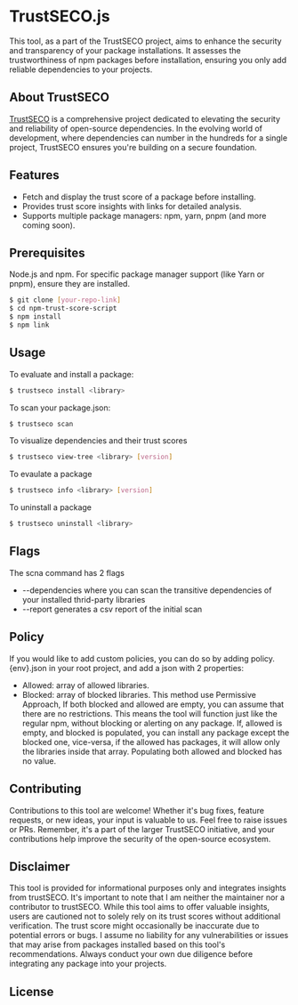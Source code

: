 # TrustSECO.js

This tool, as a part of the TrustSECO project, aims to enhance the security and transparency of your package installations. It assesses the trustworthiness of npm packages before installation, ensuring you only add reliable dependencies to your projects.

## About TrustSECO

[TrustSECO](https://github.com/SecureSECO/TrustSECO) is a comprehensive project dedicated to elevating the security and reliability of open-source dependencies. In the evolving world of development, where dependencies can number in the hundreds for a single project, TrustSECO ensures you're building on a secure foundation.


## Features
- Fetch and display the trust score of a package before installing.
- Provides trust score insights with links for detailed analysis.
- Supports multiple package managers: npm, yarn, pnpm (and more coming soon).


## Prerequisites

Node.js and npm.
For specific package manager support (like Yarn or pnpm), ensure they are installed.

```bash
$ git clone [your-repo-link]
$ cd npm-trust-score-script
$ npm install
$ npm link
```

## Usage

To evaluate and install a package:
```bash
$ trustseco install <library>
```

To scan your package.json:
```bash
$ trustseco scan
```

To visualize dependencies and their trust scores
```bash
$ trustseco view-tree <library> [version]
```

To evaulate a package
```bash
$ trustseco info <library> [version]
```

To uninstall a package
```bash
$ trustseco uninstall <library>
```

## Flags

The scna command has 2 flags 
- --dependencies where you can scan the transitive dependencies of your installed thrid-party libraries
- --report generates a csv report of the initial scan

## Policy 
If you would like to add custom policies, you can do so by adding policy.{env}.json in your root project, and add a json with 2 properties:
- Allowed: array of allowed libraries.
- Blocked: array of blocked libraries.
This method use Permissive Approach,  If both blocked and allowed are empty, you can assume that there are no restrictions. This means the tool will function just like the regular npm, without blocking or alerting on any package.
If, allowed is empty, and blocked is populated, you can install any package except the blocked one, vice-versa, if the allowed has packages, it will allow only the libraries inside that array. Populating both allowed and blocked has no value.
## Contributing

Contributions to this tool are welcome! Whether it's bug fixes, feature requests, or new ideas, your input is valuable to us. Feel free to raise issues or PRs. Remember, it's a part of the larger TrustSECO initiative, and your contributions help improve the security of the open-source ecosystem.

## Disclaimer

This tool is provided for informational purposes only and integrates insights from trustSECO. It's important to note that I am neither the maintainer nor a contributor to trustSECO. While this tool aims to offer valuable insights, users are cautioned not to solely rely on its trust scores without additional verification. The trust score might occasionally be inaccurate due to potential errors or bugs. I assume no liability for any vulnerabilities or issues that may arise from packages installed based on this tool's recommendations. Always conduct your own due diligence before integrating any package into your projects.

## License
